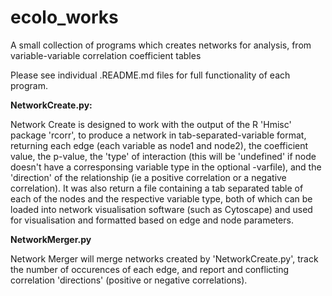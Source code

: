 # ecolo_works
A small collection of programs which creates networks for analysis, from variable-variable correlation coefficient tables

Please see individual .README.md files for full functionality of each program.


**NetworkCreate.py:**

Network Create is designed to work with the output of the R 'Hmisc' package 'rcorr', to produce a network in tab-separated-variable format, returning each edge (each variable as node1 and node2), the coefficient value, the p-value, the 'type' of interaction (this will be 'undefined' if node doesn't have a corresponsing variable type in the optional -varfile), and the 'direction' of the relationship (ie a positive correlation or a negative correlation). It was also return a file containing a tab separated table of each of the nodes and the respective variable type, both of which can be loaded into network visualisation software (such as Cytoscape) and used for visualisation and formatted based on edge and node parameters.


**NetworkMerger.py**

Network Merger will merge networks created by 'NetworkCreate.py', track the number of occurences of each edge, and report and conflicting correlation 'directions' (positive or negative correlations).
